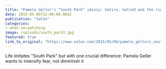 ```yaml
---
title: "Pamela Geller’s “South Park” idiocy: Satire, hatred and the right’s faith-based fear-mongering"
date: 2015-05-06T12:00:00.864Z
publication: "Salon"
categories: 
- what-im-watching
image: /uploads/south_park3.jpg
featured: true
link_to_original: "https://www.salon.com/2015/05/06/pamela_gellers_south_park_idiocy_satire_hatred_and_the_rights_faith_based_fear_mongering/"
---
```

Life imitates "South Park" but with one crucial difference: Pamela Geller wants to intensify fear, not dimininsh it